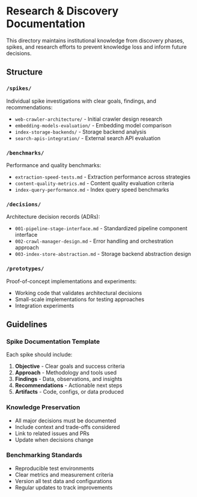 # Research & Discovery Documentation

This directory maintains institutional knowledge from discovery phases, spikes, and research efforts to prevent knowledge loss and inform future decisions.

## Structure

### `/spikes/`
Individual spike investigations with clear goals, findings, and recommendations:
- `web-crawler-architecture/` - Initial crawler design research
- `embedding-models-evaluation/` - Embedding model comparison
- `index-storage-backends/` - Storage backend analysis
- `search-apis-integration/` - External search API evaluation

### `/benchmarks/`
Performance and quality benchmarks:
- `extraction-speed-tests.md` - Extraction performance across strategies
- `content-quality-metrics.md` - Content quality evaluation criteria
- `index-query-performance.md` - Index query speed benchmarks

### `/decisions/`
Architecture decision records (ADRs):
- `001-pipeline-stage-interface.md` - Standardized pipeline component interface
- `002-crawl-manager-design.md` - Error handling and orchestration approach
- `003-index-store-abstraction.md` - Storage backend abstraction design

### `/prototypes/`
Proof-of-concept implementations and experiments:
- Working code that validates architectural decisions
- Small-scale implementations for testing approaches
- Integration experiments

## Guidelines

### Spike Documentation Template
Each spike should include:
1. **Objective** - Clear goals and success criteria
2. **Approach** - Methodology and tools used
3. **Findings** - Data, observations, and insights
4. **Recommendations** - Actionable next steps
5. **Artifacts** - Code, configs, or data produced

### Knowledge Preservation
- All major decisions must be documented
- Include context and trade-offs considered
- Link to related issues and PRs
- Update when decisions change

### Benchmarking Standards
- Reproducible test environments
- Clear metrics and measurement criteria
- Version all test data and configurations
- Regular updates to track improvements